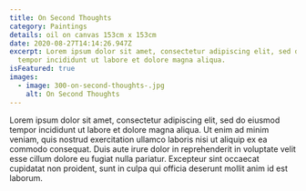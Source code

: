 ```yaml
---
title: On Second Thoughts
category: Paintings
details: oil on canvas 153cm x 153cm
date: 2020-08-27T14:14:26.947Z
excerpt: Lorem ipsum dolor sit amet, consectetur adipiscing elit, sed do eiusmod
  tempor incididunt ut labore et dolore magna aliqua.
isFeatured: true
images:
  - image: 300-on-second-thoughts-.jpg
    alt: On Second Thoughts
---
```


Lorem ipsum dolor sit amet, consectetur adipiscing elit, sed do eiusmod tempor incididunt ut labore et dolore magna aliqua. Ut enim ad minim veniam, quis nostrud exercitation ullamco laboris nisi ut aliquip ex ea commodo consequat. Duis aute irure dolor in reprehenderit in voluptate velit esse cillum dolore eu fugiat nulla pariatur. Excepteur sint occaecat cupidatat non proident, sunt in culpa qui officia deserunt mollit anim id est laborum.
